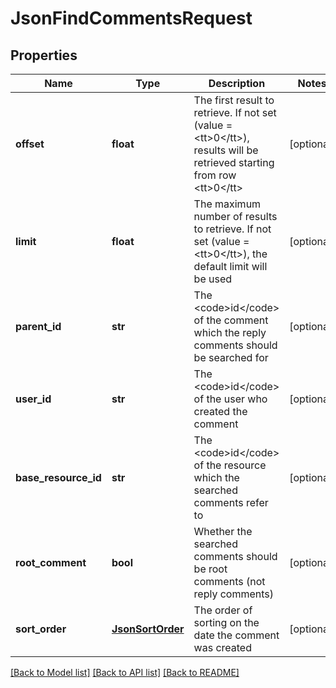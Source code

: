 # JsonFindCommentsRequest

## Properties
Name | Type | Description | Notes
------------ | ------------- | ------------- | -------------
**offset** | **float** | The first result to retrieve. If not set (value &#x3D; &lt;tt&gt;0&lt;/tt&gt;), results will be retrieved starting from row &lt;tt&gt;0&lt;/tt&gt; | [optional] 
**limit** | **float** | The maximum number of results to retrieve. If not set (value &#x3D; &lt;tt&gt;0&lt;/tt&gt;), the default limit will be used | [optional] 
**parent_id** | **str** | The &lt;code&gt;id&lt;/code&gt; of the comment which the reply comments should be searched for | [optional] 
**user_id** | **str** | The &lt;code&gt;id&lt;/code&gt; of the user who created the comment | [optional] 
**base_resource_id** | **str** | The &lt;code&gt;id&lt;/code&gt; of the resource which the searched comments refer to | [optional] 
**root_comment** | **bool** | Whether the searched comments should be root comments (not reply comments) | [optional] 
**sort_order** | [**JsonSortOrder**](JsonSortOrder.md) | The order of sorting on the date the comment was created | [optional] 

[[Back to Model list]](../README.md#documentation-for-models) [[Back to API list]](../README.md#documentation-for-api-endpoints) [[Back to README]](../README.md)


